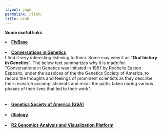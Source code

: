 ```yaml
---
layout: page
permalink: /link/
title: Link
---
```

<b> Some useful links</b><br>

<li>
<a href="http://flybase.org/"><b>FlyBase</b></a><br>

</li><br>

<li>
<a href="http://www.genestory.org/projectDev.html"><b>Conversations in Genetics</b></a><br>
I find it very interesting listening to them. Some may view it as "<b>Oral history in Genetics</b>". The below text summarizes why it is made for.<br> 
"Conversations in Genetics was initiated in 1997 by Rochelle Easton Esposito, under the auspices of the the Genetics Society of America, to record the thoughts and feelings of prominent scientists as they describe their research accomplishments and recall the paths taken during various phases of their lives that led to their work".<br><br>

</li><br>

<li>
<a href="https://genetics-gsa.org/about-gsa/"><b>Genetics Society of America (GSA)</b></a><br>

</li><br>

<li>
<a href="https://www.ibiology.org/"><b>iBiology</b></a><br>

</li><br>

<li>
<a href="https://hgserver1.amc.nl/cgi-bin/r2/main.cgi?open_page=login"><b>R2 Genomics Analysis and Visualization Platform</b></a><br>


